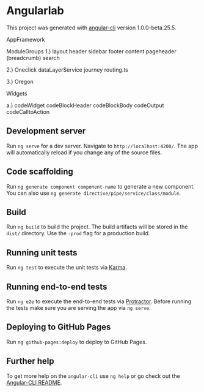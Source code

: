 # Angularlab

This project was generated with [angular-cli](https://github.com/angular/angular-cli) version 1.0.0-beta.25.5.

AppFramework 

ModuleGroups
1.) layout
	header
	sidebar
	footer
	content
	pageheader (breadcrumb)
	search

2.) Oneclick
	dataLayerService
	journey
	routing.ts


3.) Oregon

Widgets

a.) codeWidget
	codeBlockHeader
	codeBlockBody
	codeOutput
	codeCalltoAction
	

## Development server
Run `ng serve` for a dev server. Navigate to `http://localhost:4200/`. The app will automatically reload if you change any of the source files.

## Code scaffolding

Run `ng generate component component-name` to generate a new component. You can also use `ng generate directive/pipe/service/class/module`.

## Build

Run `ng build` to build the project. The build artifacts will be stored in the `dist/` directory. Use the `-prod` flag for a production build.

## Running unit tests

Run `ng test` to execute the unit tests via [Karma](https://karma-runner.github.io).

## Running end-to-end tests

Run `ng e2e` to execute the end-to-end tests via [Protractor](http://www.protractortest.org/).
Before running the tests make sure you are serving the app via `ng serve`.

## Deploying to GitHub Pages

Run `ng github-pages:deploy` to deploy to GitHub Pages.

## Further help

To get more help on the `angular-cli` use `ng help` or go check out the [Angular-CLI README](https://github.com/angular/angular-cli/blob/master/README.md).
